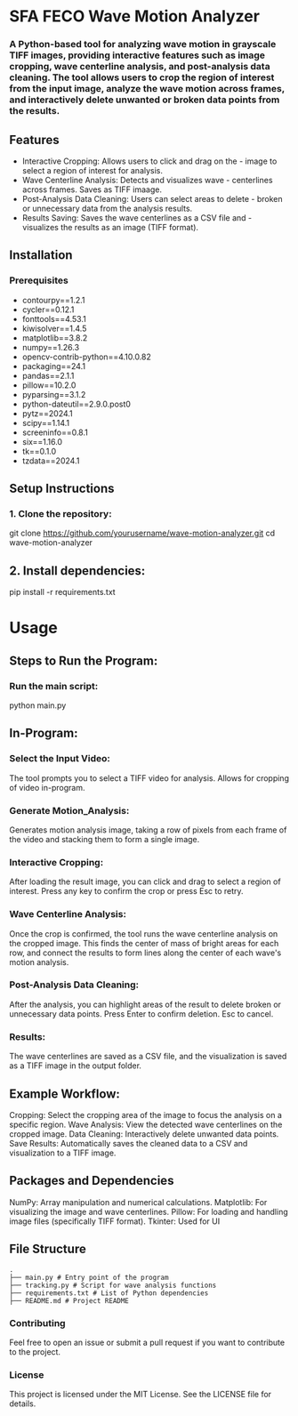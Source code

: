 # SFA FECO Wave Motion Analyzer

### A Python-based tool for analyzing wave motion in grayscale TIFF images, providing interactive features such as image cropping, wave centerline analysis, and post-analysis data cleaning. The tool allows users to crop the region of interest from the input image, analyze the wave motion across frames, and interactively delete unwanted or broken data points from the results.

## Features

- Interactive Cropping: Allows users to click and drag on the - image to select a region of interest for analysis.
- Wave Centerline Analysis: Detects and visualizes wave - centerlines across frames. Saves as TIFF imaage.
- Post-Analysis Data Cleaning: Users can select areas to delete - broken or unnecessary data from the analysis results.
- Results Saving: Saves the wave centerlines as a CSV file and - visualizes the results as an image (TIFF format).

## Installation

### Prerequisites

- contourpy==1.2.1
- cycler==0.12.1
- fonttools==4.53.1
- kiwisolver==1.4.5
- matplotlib==3.8.2
- numpy==1.26.3
- opencv-contrib-python==4.10.0.82
- packaging==24.1
- pandas==2.1.1
- pillow==10.2.0
- pyparsing==3.1.2
- python-dateutil==2.9.0.post0
- pytz==2024.1
- scipy==1.14.1
- screeninfo==0.8.1
- six==1.16.0
- tk==0.1.0
- tzdata==2024.1

## Setup Instructions

### 1. Clone the repository:

git clone https://github.com/yourusername/wave-motion-analyzer.git
cd wave-motion-analyzer

## 2. Install dependencies:

pip install -r requirements.txt

# Usage

## Steps to Run the Program:

### Run the main script:

python main.py

## In-Program:

### Select the Input Video:

The tool prompts you to select a TIFF video for analysis. Allows for cropping of video in-program.

### Generate Motion_Analysis:

Generates motion analysis image, taking a row of pixels from each frame of the video and stacking them to form a single image.

### Interactive Cropping:

After loading the result image, you can click and drag to select a region of interest. Press any key to confirm the crop or press Esc to retry.

### Wave Centerline Analysis:

Once the crop is confirmed, the tool runs the wave centerline analysis on the cropped image. This finds the center of mass of bright areas for each row, and connect the results to form lines along the center of each wave's motion analysis.

### Post-Analysis Data Cleaning:

After the analysis, you can highlight areas of the result to delete broken or unnecessary data points. Press Enter to confirm deletion. Esc to cancel.

### Results:

The wave centerlines are saved as a CSV file, and the visualization is saved as a TIFF image in the output folder.

## Example Workflow:

Cropping: Select the cropping area of the image to focus the analysis on a specific region.
Wave Analysis: View the detected wave centerlines on the cropped image.
Data Cleaning: Interactively delete unwanted data points.
Save Results: Automatically saves the cleaned data to a CSV and visualization to a TIFF image.

## Packages and Dependencies

NumPy: Array manipulation and numerical calculations.
Matplotlib: For visualizing the image and wave centerlines.
Pillow: For loading and handling image files (specifically TIFF format).
Tkinter: Used for UI

## File Structure

```
.
├── main.py # Entry point of the program
├── tracking.py # Script for wave analysis functions
├── requirements.txt # List of Python dependencies
├── README.md # Project README
```

### Contributing

Feel free to open an issue or submit a pull request if you want to contribute to the project.

### License

This project is licensed under the MIT License. See the LICENSE file for details.
